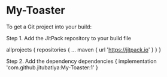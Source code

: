 # My-Toaster
To get a Git project into your build:

Step 1. Add the JitPack repository to your build file

allprojects {
		repositories {
			...
			maven { url 'https://jitpack.io' }
		}
	}
  
 Step 2. Add the dependency
 dependencies {
	        implementation 'com.github.jitubatiya:My-Toaster:1'
	}
